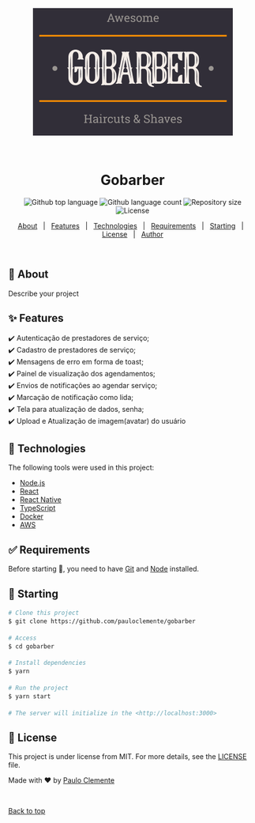 <div align="center" id="top"> 
  <img src=".github/LogoColor.png" alt="Gobarber" />

  &#xa0;

  <!-- <a href="https://gobarber.netlify.app">Demo</a> -->
</div>

<h1 align="center">Gobarber</h1>

<p align="center">
  <img alt="Github top language" src="https://img.shields.io/github/languages/top/pauloclemente/gobarber?color=56BEB8">

  <img alt="Github language count" src="https://img.shields.io/github/languages/count/pauloclemente/gobarber?color=56BEB8">

  <img alt="Repository size" src="https://img.shields.io/github/repo-size/pauloclemente/gobarber?color=56BEB8">

  <img alt="License" src="https://img.shields.io/github/license/pauloclemente/gobarber?color=56BEB8">

  <!-- <img alt="Github issues" src="https://img.shields.io/github/issues/{{YOUR_GITHUB_USERNAME}}/gobarber?color=56BEB8" /> -->

  <!-- <img alt="Github forks" src="https://img.shields.io/github/forks/{{YOUR_GITHUB_USERNAME}}/gobarber?color=56BEB8" /> -->

  <!-- <img alt="Github stars" src="https://img.shields.io/github/stars/{{YOUR_GITHUB_USERNAME}}/gobarber?color=56BEB8" /> -->
</p>

<!-- Status -->

<!-- <h4 align="center"> 
	🚧  Gobarber 🚀 Under construction...  🚧
</h4> 

<hr> -->

<p align="center">
  <a href="#dart-about">About</a> &#xa0; | &#xa0; 
  <a href="#sparkles-features">Features</a> &#xa0; | &#xa0;
  <a href="#rocket-technologies">Technologies</a> &#xa0; | &#xa0;
  <a href="#white_check_mark-requirements">Requirements</a> &#xa0; | &#xa0;
  <a href="#checkered_flag-starting">Starting</a> &#xa0; | &#xa0;
  <a href="#memo-license">License</a> &#xa0; | &#xa0;
  <a href="https://github.com/{{YOUR_GITHUB_USERNAME}}" target="_blank">Author</a>
</p>

<br>

## :dart: About ##

Describe your project

## :sparkles: Features ##

:heavy_check_mark: Autenticação de prestadores de serviço;\
:heavy_check_mark: Cadastro de prestadores de serviço;\
:heavy_check_mark: Mensagens de erro em forma de toast;\
:heavy_check_mark: Painel de visualização dos agendamentos;\
:heavy_check_mark: Envios de notificações ao agendar serviço;\
:heavy_check_mark: Marcação de notificação como lida;\
:heavy_check_mark: Tela para atualização de dados, senha;\
:heavy_check_mark: Upload e Atualização de imagem(avatar) do usuário




## :rocket: Technologies ##

The following tools were used in this project:

- [Node.js](https://nodejs.org/en/)
- [React](https://pt-br.reactjs.org/)
- [React Native](https://reactnative.dev/)
- [TypeScript](https://www.typescriptlang.org/)
- [Docker](https://www.docker.com/docker-community)
- [AWS](https://aws.amazon.com)

## :white_check_mark: Requirements ##

Before starting :checkered_flag:, you need to have [Git](https://git-scm.com) and [Node](https://nodejs.org/en/) installed.

## :checkered_flag: Starting ##

```bash
# Clone this project
$ git clone https://github.com/pauloclemente/gobarber

# Access
$ cd gobarber

# Install dependencies
$ yarn

# Run the project
$ yarn start

# The server will initialize in the <http://localhost:3000>
```

## :memo: License ##

This project is under license from MIT. For more details, see the [LICENSE](LICENSE.md) file.


Made with :heart: by <a href="https://github.com/pauloclemente" target="_blank">Paulo Clemente</a>

&#xa0;

<a href="#top">Back to top</a>
